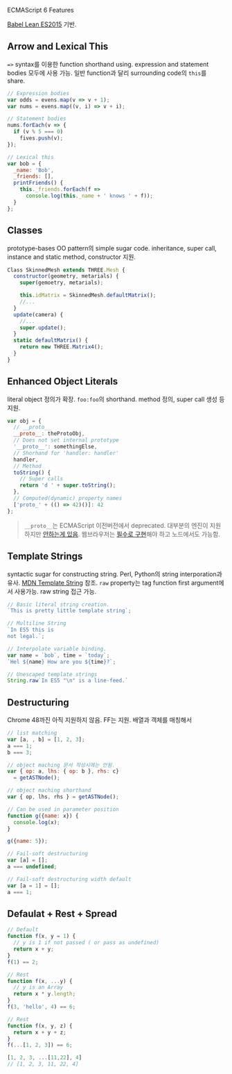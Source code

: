 ECMAScript 6 Features

[Babel Lean ES2015](https://babeljs.io/docs/learn-es2015/) 기반.

## Arrow and Lexical This

`=>` syntax를 이용한 function shorthand using. expression and statement bodies 모두에 사용 가능.
일반 function과 달리 surrounding code의 `this`를 share.

```js
// Expression bodies
var odds = evens.map(v => v + 1);
var nums = evens.map((v, i) => v + i);

// Statement bodies
nums.forEach(v => {
  if (v % 5 === 0)
    fives.push(v);
});

// Lexical this
var bob = {
  _name: 'Bob',
  _friends: [],
  printFriends() {
    this._friends.forEach(f =>
      console.log(this._name + ' knows ' + f));
  }
};

```

## Classes

prototype-bases OO pattern의 simple sugar code. inheritance, super call, instance and static method, constructor 지원.

```js
Class SkinnedMesh extends THREE.Mesh {
  constructor(geometry, metarials) {
    super(gemoetry, metarials);

    this.idMatrix = SkinnedMesh.defaultMatrix();
    //...
  }
  update(camera) {
    //...
    super.update();
  }
  static defaultMatrix() {
    return new THREE.Matrix4();
  }
}
```


## Enhanced Object Literals
literal object 정의가 확장. `foo:foo`의 shorthand. method 정의, super call 생성 등 지원.

```js
var obj = {
  // __proto__
  __proto__: theProtoObj,
  // Does not set internal prototype
  '__proto__': somethingElse,
  // Shorhand for 'handler: handler'
  handler,
  // Method
  toString() {
    // Super calls
    return 'd ' + super.toString();
  },
  // Computed(dynamic) property names
  ['proto_' + (() => 42)()]: 42
};
```

> `__proto__`는 ECMAScript 이전버전에서 deprecated. 대부분의 엔진이 지원하지만 [안하는게 있음](http://kangax.github.io/compat-table/es6/#__proto___in_object_literals). 웹브라우저는 [필수로 구현](http://www.ecma-international.org/ecma-262/6.0/index.html#sec-additional-ecmascript-features-for-web-browsers)해야 하고 노드에서도 가능함.

## Template Strings

syntactic sugar for constructing string. Perl, Python의 string interporation과 유사. [MDN Template String](https://developer.mozilla.org/ko/docs/Web/JavaScript/Reference/template_strings) 참조.
`raw` property는 tag function first argument에서 사용가능. raw string 접근 가능.

```js
// Basic literal string creation.
`This is pretty little template string`;

// Multiline String
`In ES5 this is
not legal.`;

// Interpolate variable binding.
var name = `bob`, time = `today`;
`Hel ${name} How are you ${time}?`;

// Unescaped template strings
String.raw`In ES5 "\n" is a line-feed.`
```


## Destructuring

Chrome 48까진 아직 지원하지 않음. FF는 지원. 배열과 객체를 매칭해서
```js
// list matching
var [a, , b] = [1, 2, 3];
a === 1;
b === 3;

// object maching 문서 작성시에는 안됨.
var { op: a, lhs: { op: b }, rhs: c}
  = getASTNode();

// object maching shorthand
var { op, lhs, rhs } = getASTNode();

// Can be used in parameter position
function g({name: x}) {
  console.log(x);
}

g({name: 5});

// Fail-soft destructuring
var [a] = [];
a === undefined;

// Fail-soft destructuring width default
var [a = 1] = [];
a === 1;
```

## Defaulat + Rest + Spread

```js
// Default
function f(x, y = 1) {
  // y is 1 if not passed ( or pass as undefined)
  return x + y;
}
f(1) == 2;
```

```js
// Rest
function f(x, ...y) {
  // y is an Array
  return x * y.length;
}
f(3, 'hello', 4) == 6;
```

```js
// Rest
function f(x, y, z) {
  return x + y + z;
}
f(...[1, 2, 3]) == 6;

[1, 2, 3, ...[11,22], 4]
// [1, 2, 3, 11, 22, 4]

```